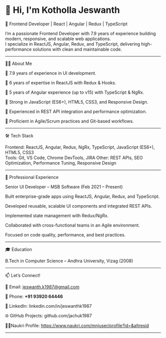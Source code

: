 # 👋 Hi, I'm Kotholla Jeswanth  

🚀 Frontend Developer | React | Angular | Redux | TypeScript  

I’m a passionate Frontend Developer with 7.9 years of experience building modern, responsive, and scalable web applications.   
I specialize in ReactJS, Angular, Redux, and TypeScript, delivering high-performance solutions with clean and maintainable code.   

---

🧑‍💻 About Me  

🔹 7.9 years of experience in UI development.  

🔹 6 years of expertise in ReactJS with Redux & Hooks.  

🔹 5 years of Angular experience (up to v15) with TypeScript & NgRx.  

🔹 Strong in JavaScript (ES6+), HTML5, CSS3, and Responsive Design.

🔹 Experienced in REST API integration and performance optimization.

🔹 Proficient in Agile/Scrum practices and Git-based workflows. 

---

🛠️ Tech Stack  

Frontend: ReactJS, Angular, Redux, NgRx, TypeScript, JavaScript (ES6+), HTML5, CSS3  
Tools: Git, VS Code, Chrome DevTools, JIRA
Other: REST APIs, SEO Optimization, Performance Tuning, Responsive Design

---

💼 Professional Experience

Senior UI Developer – MSB Software (Feb 2021 – Present)

Built enterprise-grade apps using ReactJS, Angular, Redux, and TypeScript.

Developed reusable, scalable UI components and integrated REST APIs.

Implemented state management with Redux/NgRx.

Collaborated with cross-functional teams in an Agile environment.

Focused on code quality, performance, and best practices.

---

🎓 Education

B.Tech in Computer Science – Andhra University, Vizag (2008)

---

📫 Let’s Connect!

📧 Email: jeswanth.k1987@gmail.com

📱 Phone: **+91 93920 64446**  

💼 LinkedIn: linkedin.com/in/jeswanthk1987

🌐 GitHub Projects: github.com/jachuk1987

🧑‍💼Naukri Profile: https://www.naukri.com/mnjuser/profile?id=&altresid  

---
